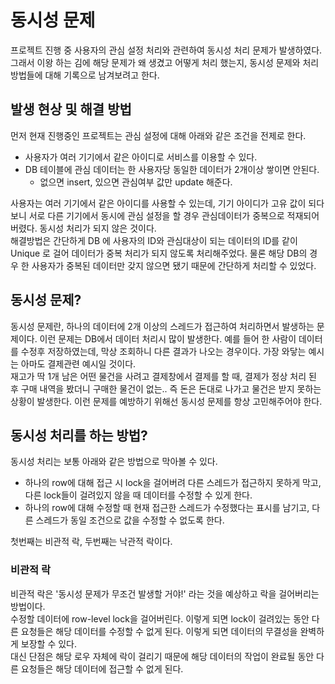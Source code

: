 # 동시성 문제

프로젝트 진행 중 사용자의 관심 설정 처리와 관련하여 동시성 처리 문제가 발생하였다. 그래서 이왕 하는 김에 해당 문제가 왜 생겼고 어떻게 처리 했는지,
동시성 문제와 처리 방법들에 대해 기록으로 남겨보려고 한다.

## 발생 현상 및 해결 방법
먼저 현재 진행중인 프로젝트는 관심 설정에 대해 아래와 같은 조건을 전제로 한다.
* 사용자가 여러 기기에서 같은 아이디로 서비스를 이용할 수 있다.
* DB 테이블에 관심 데이터는 한 사용자당 동일한 데이터가 2개이상 쌓이면 안된다.
  * 없으면 insert, 있으면 관심여부 값만 update 해준다.

사용자는 여러 기기에서 같은 아이디를 사용할 수 있는데, 기기 아이디가 고유 값이 되다 보니 서로 다른 기기에서 동시에 관심 설정을 할 경우 
관심데이터가 중복으로 적재되어 버렸다. 동시성 처리가 되지 않은 것이다.\
 해결방법은 간단하게 DB 에 사용자의 ID와 관심대상이 되는 데이터의 ID를 같이 Unique 로 걸어 데이터가 중복 처리가 되지 않도록 처리해주었다.
물론 해당 DB의 경우 한 사용자가 중복된 데이터만 갖지 않으면 됐기 때문에 간단하게 처리할 수 있었다.

## 동시성 문제?
동시성 문제란, 하나의 데이터에 2개 이상의 스레드가 접근하여 처리하면서 발생하는 문제이다. 이런 문제는 DB에서 데이터 처리시 많이 발생한다.
예를 들어 한 사람이 데이터를 수정후 저장하였는데, 막상 조회하니 다른 결과가 나오는 경우이다. 가장 와닿는 예시는 아마도 결제관련 예시일 것이다.\
재고가 딱 1개 남은 어떤 물건을 사려고 결제창에서 결제를 할 때, 결제가 정상 처리 된 후 구매 내역을 봤더니 구매한 물건이 없는.. 즉 돈은
돈대로 나가고 물건은 받지 못하는 상황이 발생한다. 이런 문제를 예방하기 위해선 동시성 문제를 항상 고민해주어야 한다.

## 동시성 처리를 하는 방법?
동시성 처리는 보통 아래와 같은 방법으로 막아볼 수 있다.
* 하나의 row에 대해 접근 시 lock을 걸어버려 다른 스레드가 접근하지 못하게 막고, 다른 lock들이 걸려있지 않을 때 데이터를 수정할 수 있게 한다.
* 하나의 row에 대해 수정할 때 현재 접근한 스레드가 수정했다는 표시를 남기고, 다른 스레드가 동일 조건으로 값을 수정할 수 없도록 한다.

첫번째는 비관적 락, 두번째는 낙관적 락이다.

### 비관적 락
비관적 락은 '동시성 문제가 무조건 발생할 거야!' 라는 것을 예상하고 락을 걸어버리는 방법이다.\
수정할 데이터에 row-level lock을 걸어버린다. 이렇게 되면 lock이 걸려있는 동안 다른 요청들은 해당 데이터를 수정할 수 없게 된다. 이렇게 되면 데이터의
무결성을 완벽하게 보장할 수 있다.\
대신 단점은 해당 로우 자체에 락이 걸리기 때문에 해당 데이터의 작업이 완료될 동안 다른 요청들은 해당 데이터에 접근할 수 없게 된다. 